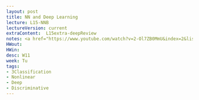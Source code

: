 ```yaml
---
layout: post
title: NN and Deep Learning
lecture: L15-NNB
lectureVersion: current
extraContent:  L15extra-deepReview
notes: <a href="https://www.youtube.com/watch?v=2-Ol7ZB0MmU&index=2&list=PLs8w1Cdi-zvavXlPXEAsWIh4Cgh83pZPO"> useful video</a> 
HWout: 
HWin:   
desc: W11
week: Tu
tags:
- 3Classification
- Nonlinear
- Deep
- Discriminative
---
```

